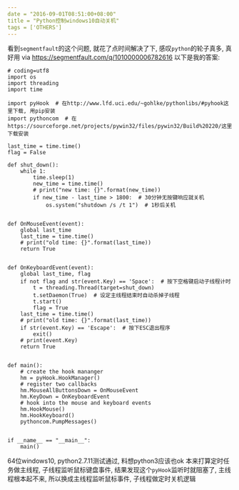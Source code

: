 ```yaml
---
date = "2016-09-01T08:51:00+08:00"
title = "Python控制windows10自动关机"
tags = ['OTHERS']
---
```


看到`segmentfault`的这个问题, 就花了点时间解决了下, 感叹`python`的轮子真多, 真好用
via <https://segmentfault.com/q/1010000006782616>
以下是我的答案:
```
# coding=utf8
import os
import threading
import time

import pyHook  # 在http://www.lfd.uci.edu/~gohlke/pythonlibs/#pyhook这里下载, 用pip安装
import pythoncom  # 在https://sourceforge.net/projects/pywin32/files/pywin32/Build%20220/这里下载安装

last_time = time.time()
flag = False

def shut_down():
    while 1:
        time.sleep(1)
        new_time = time.time()
        # print("new time: {}".format(new_time))
        if new_time - last_time > 1800:  # 30分钟无按键响应就关机
            os.system("shutdown /s /t 1")  # 1秒后关机


def OnMouseEvent(event):
    global last_time
    last_time = time.time()
    # print("old time: {}".format(last_time))
    return True


def OnKeyboardEvent(event):
    global last_time, flag
    if not flag and str(event.Key) == 'Space':  # 按下空格键启动子线程计时
        t = threading.Thread(target=shut_down)
        t.setDaemon(True)  # 设定主线程结束时自动杀掉子线程
        t.start()
        flag = True
    last_time = time.time()
    # print("old time: {}".format(last_time))
    if str(event.Key) == 'Escape':  # 按下ESC退出程序
        exit()
    # print(event.Key)
    return True


def main():
    # create the hook mananger
    hm = pyHook.HookManager()
    # register two callbacks
    hm.MouseAllButtonsDown = OnMouseEvent
    hm.KeyDown = OnKeyboardEvent
    # hook into the mouse and keyboard events
    hm.HookMouse()
    hm.HookKeyboard()
    pythoncom.PumpMessages()


if __name__ == "__main__":
    main()
```
64位windows10, python2.7.11测试通过, 料想python3应该也ok
本来打算定时任务做主线程, 子线程监听鼠标键盘事件, 结果发现这个`pyHook`监听时就阻塞了, 主线程根本起不来, 所以换成主线程监听鼠标事件, 子线程做定时关机逻辑